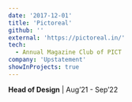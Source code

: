 ```yaml
---
date: '2017-12-01'
title: 'Pictoreal'
github: ''
external: 'https://pictoreal.in/'
tech:
  - Annual Magazine Club of PICT
company: 'Upstatement'
showInProjects: true
---
```


<!-- Conducts various events in arts, literature and philanthropy. -->

**Head of Design** | Aug’21 - Sep’22

